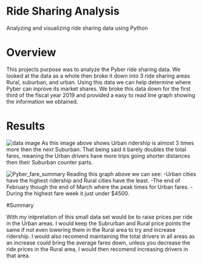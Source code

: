 # Ride Sharing Analysis

Analyzing and visualizing ride sharing data using Python

# Overview

This projects purpose was to analyze the Pyber ride sharing data. We looked at the data as a whole then broke it down into 3 ride sharing areas Rural, suburban, and urban. Using this data we can help determine where Pyber can inprove its market shares. We broke this data down for the first third of the fiscal year 2019 and provided a easy to read line graph showing the information we obtained.


# Results

![data image](https://user-images.githubusercontent.com/100821974/163724121-3378bc3f-6db3-457f-a9a9-9c07183dbf61.png)
As this image above shows Urban ridership is almost 3 times more then the next Suburban. That being said it barely doubles the total fares, meaning the Urban drivers have more trips going shorter distances then their Suburban counter parts. 

![Pyber_fare_summary](https://user-images.githubusercontent.com/100821974/163724492-589b55b0-f7c5-4fa0-9251-fb0ee562481a.png)
Reading this graph above we can see:
  -Urban cities have the highest ridership and Rural cities have the least.
  -The end of February though the end of March where the peak times for Urban fares.
  -During the highest fare week it just under $4500.
  
  #Summary
  
  With my intpretation of this small data set would be to raise prices per ride in the Urban areas. I would keep the Subrurban and Rural price points the same if not even lowering them in the Rural area to try and increase ridership. I would also recomend maintaining the total drivers in all areas as an increase could bring the average fares down, unless you decrease the ride prices in the Rural area, I would then recomend increasing drivers in that area.
